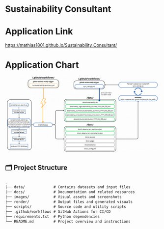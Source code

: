 # Sustainability Consultant

# Application Link
https://mathias1801.github.io/Sustainability_Consultant/

# Application Chart
![Screenshot](images/flowchart.png)

## 🗂️ Project Structure

```
.
├── data/             # Contains datasets and input files
├── docs/             # Documentation and related resources
├── images/           # Visual assets and screenshots
├── render/           # Output files and generated visuals
├── scripts/          # Source code and utility scripts
├── .github/workflows # GitHub Actions for CI/CD
├── requirements.txt  # Python dependencies
└── README.md         # Project overview and instructions
```
